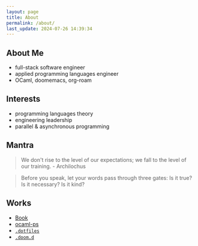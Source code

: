 ```yaml
---
layout: page
title: About
permalink: /about/
last_update: 2024-07-26 14:39:34
---
```


## About Me

 - full-stack software engineer
 - applied programming languages engineer
 - OCaml, doomemacs, org-roam

## Interests
 - programming languages theory
 - engineering leadership
 - parallel & asynchronous programming

## Mantra

> We don't rise to the level of our expectations; we fall to the level of our training. - Archilochus

> Before you speak, let your words pass through three gates: Is it true? Is it necessary? Is it kind?

## Works
 - [Book](/book)
 - [ocaml-ps](/ocaml-ps)
 - [`.dotfiles`](https://github.com/sangwoo-joh/.dotfiles)
 - [`.doom.d`](https://github.com/sangwoo-joh/.doom.d)
